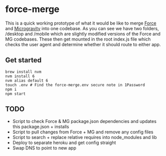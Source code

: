 # force-merge

This is a quick working prototype of what it would be like to merge [Force](https://github.com/artsy/force) and [Microgravity](https://github.com/artsy/microgravity) into one codebase. As you can see we have two folders, /desktop and /mobile which are slightly modified versions of the Force and MG codebases. These then get mounted in the root index.js file which checks the user agent and determine whether it should route to either app.

## Get started

```
brew install nvm
nvm install 6
nvm alias default 6
touch .env # Find the force-merge.env secure note in 1Password
npm i
npm start
```

## TODO

- Script to check Force & MG package.json dependencies and updates this package.json + installs
- Script to pull changes from Force + MG and remove any config files
- Script to search + replace relative requires into node_modules and lib
- Deploy to separate heroku and get config straight
- Swap DNS to point to new app
